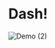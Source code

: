# Dash!
![Demo (2)](https://user-images.githubusercontent.com/56478474/138272779-8ab449cb-d3f5-4bec-ad83-21d026b253cc.PNG)
